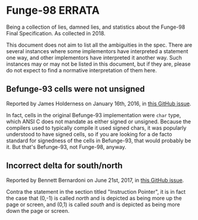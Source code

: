 Funge-98 ERRATA
===============

Being a collection of lies, damned lies, and statistics about the
Funge-98 Final Specification.  As collected in 2018.

This document does not aim to list all the ambiguities in the
spec.  There are several instances where some implementors have
interpreted a statement one way, and other implementors have
interpreted it another way.  Such instances may or may not be
listed in this document, but if they are, please do not expect
to find a normative interpretation of them here.

Befunge-93 cells were not unsigned
----------------------------------

Reported by James Holderness on January 16th, 2016, in
[this GitHub issue](https://github.com/catseye/Funge-98/issues/2).

In fact, cells in the original Befunge-93 implementation were
`char` type, which ANSI C does not mandate as either signed or
unsigned.  Because the compilers used to typically compile it
used signed chars, it was popularly understood to have signed
cells, so if you are looking for a de facto standard for
signedness of the cells in Befunge-93, that would probably be
it.  But that's Befunge-93, not Funge-98, anyway.

Incorrect delta for south/north
-------------------------------

Reported by Bennett Bernardoni on June 21st, 2017, in
[this GitHub issue](https://github.com/catseye/Funge-98/issues/5).

Contra the statement in the section titled "Instruction Pointer",
it is in fact the case that (0,-1) is called _north_ and is
depicted as being more up the page or screen, and (0,1) is called
_south_ and is depicted as being more down the page or screen.
